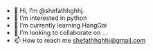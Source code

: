 - 👋 Hi, I’m @shefathhghhj.
- 👀 I’m interested in python
- 🌱 I’m currently learning HangGai
- 💞️ I’m looking to collaborate on ...
- 📫 How to reach me shefathhghhj@gmail.com

<!---
shefathhghhj/shefathhghhj is a ✨ special ✨ repository because its `README.md` (this file) appears on your GitHub profile.
You can click the Preview link to take a look at your changes.
--->
